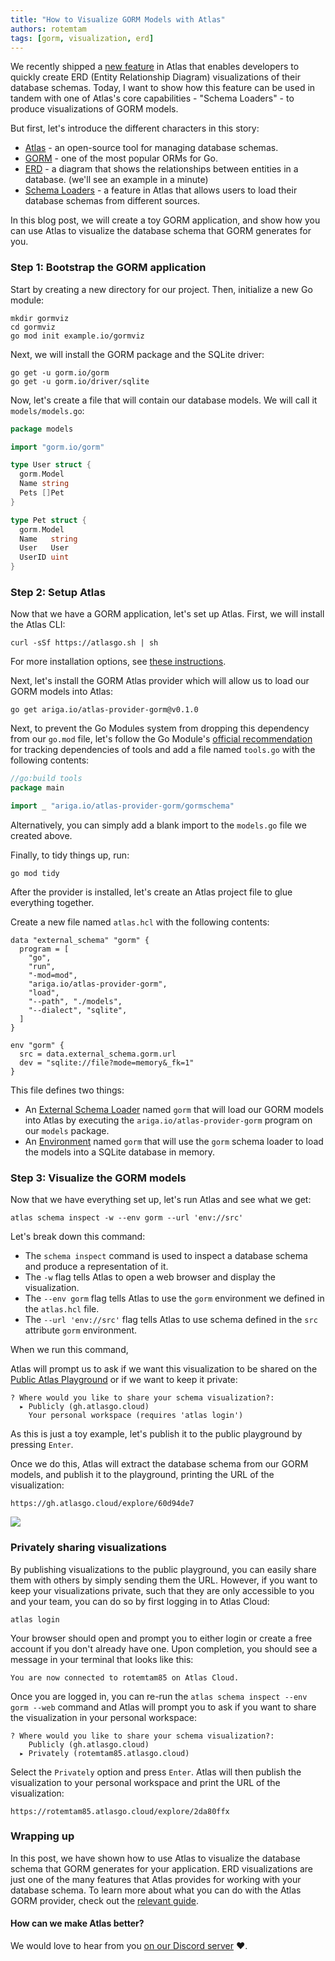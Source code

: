 ```yaml
---
title: "How to Visualize GORM Models with Atlas"
authors: rotemtam
tags: [gorm, visualization, erd]
---
```


We recently shipped a [new feature](/blog/2023/08/06/atlas-v-0-13#built-in-schema-visualization) 
in Atlas that enables developers to quickly create ERD (Entity Relationship Diagram) visualizations
of their database schemas.  Today, I want to show how this feature can be used in tandem with one
of Atlas's core capabilities - "Schema Loaders" - to produce visualizations of GORM models.

But first, let's introduce the different characters in this story:
* [Atlas](https://atlasgo.io) - an open-source tool for managing database schemas.
* [GORM](https://gorm.io) - one of the most popular ORMs for Go.
* [ERD](https://en.wikipedia.org/wiki/Entity%E2%80%93relationship_model) - a diagram that shows the relationships between entities in a database.
  (we'll see an example in a minute)
* [Schema Loaders](https://atlasgo.io/atlas-schema/external) - a feature in Atlas that allows users to load their
  database schemas from different sources.

In this blog post, we will create a toy GORM application, and show how you can use Atlas to visualize
the database schema that GORM generates for you.

### Step 1: Bootstrap the GORM application

Start by creating a new directory for our project. Then, initialize a new Go module:

```shell
mkdir gormviz
cd gormviz
go mod init example.io/gormviz
```

Next, we will install the GORM package and the SQLite driver:

```shell
go get -u gorm.io/gorm
go get -u gorm.io/driver/sqlite
```

Now, let's create a file that will contain our database models. We will call it `models/models.go`:

```go title="models/models.go"
package models

import "gorm.io/gorm"

type User struct {
  gorm.Model
  Name string
  Pets []Pet
}

type Pet struct {
  gorm.Model
  Name   string
  User   User
  UserID uint
}
```

### Step 2: Setup Atlas

Now that we have a GORM application, let's set up Atlas. First, we will install the Atlas CLI:

```shell
curl -sSf https://atlasgo.sh | sh
```
For more installation options, see [these instructions](/getting-started#installation).

Next, let's install the GORM Atlas provider which will allow us to load our GORM models into Atlas:

```shell
go get ariga.io/atlas-provider-gorm@v0.1.0
```

Next, to prevent the Go Modules system from dropping this dependency from our `go.mod` file, let's
follow the Go Module's [official recommendation](https://github.com/golang/go/wiki/Modules#how-can-i-track-tool-dependencies-for-a-module)
for tracking dependencies of tools and add a file named `tools.go` with the following contents:

```go title="tools.go"
//go:build tools
package main

import _ "ariga.io/atlas-provider-gorm/gormschema"
```
Alternatively, you can simply add a blank import to the `models.go` file we created
above.

Finally, to tidy things up, run: 

```text
go mod tidy
```

After the provider is installed, let's create an Atlas project file to glue everything together.

Create a new file named `atlas.hcl` with the following contents:

```hcl title="atlas.hcl"
data "external_schema" "gorm" {
  program = [
    "go",
    "run",
    "-mod=mod",
    "ariga.io/atlas-provider-gorm",
    "load",
    "--path", "./models",
    "--dialect", "sqlite",
  ]
}

env "gorm" {
  src = data.external_schema.gorm.url
  dev = "sqlite://file?mode=memory&_fk=1"
}
```
This file defines two things:
* An [External Schema Loader](https://atlasgo.io/atlas-schema/projects#data-source-external_schema) named `gorm` that will load our GORM models
  into Atlas by executing the `ariga.io/atlas-provider-gorm` program on our `models` package. 
* An [Environment](/atlas-schema/projects#environments) named `gorm` that will use the `gorm` schema loader
  to load the models into a SQLite database in memory.

### Step 3: Visualize the GORM models

Now that we have everything set up, let's run Atlas and see what we get:

```shell
atlas schema inspect -w --env gorm --url 'env://src'
```

Let's break down this command: 
* The `schema inspect` command is used to inspect a database schema and produce a representation of it. 
* The `-w` flag tells Atlas to open a web browser and display the visualization.
* The `--env gorm` flag tells Atlas to use the `gorm` environment we defined in the `atlas.hcl` file.
* The `--url 'env://src'` flag tells Atlas to use schema defined in the `src` attribute `gorm` environment.

When we run this command,

Atlas will prompt us to ask if we want this visualization to be shared on the
[Public Atlas Playground](https://gh.atlasgo.cloud/explore) or if we want to keep it private:

```text
? Where would you like to share your schema visualization?:
  ▸ Publicly (gh.atlasgo.cloud)
    Your personal workspace (requires 'atlas login')
```

As this is just a toy example, let's publish it to the public playground by pressing `Enter`.

Once we do this, Atlas will extract the database schema from our GORM models, and publish it to
the playground, printing the URL of the visualization:
```text
https://gh.atlasgo.cloud/explore/60d94de7
```

[![](https://atlasgo.io/uploads/gormviz/gorm-erd.png)](https://gh.atlasgo.cloud/explore/60d94de7)

### Privately sharing visualizations

By publishing visualizations to the public playground, you can easily share them with others
by simply sending them the URL. However, if you want to keep your visualizations private, such 
that they are only accessible to you and your team, you can do so by first logging in to Atlas
Cloud:

```shell
atlas login
```
Your browser should open and prompt you to either login or create a free account if you don't
already have one.  Upon completion, you should see a message in your terminal that looks like this:

```text
You are now connected to rotemtam85 on Atlas Cloud.
``` 

Once you are logged in, you can re-run the `atlas schema inspect --env gorm --web` command
and Atlas will prompt you to ask if you want to share the visualization in your personal workspace:

```text
? Where would you like to share your schema visualization?:
    Publicly (gh.atlasgo.cloud)
  ▸ Privately (rotemtam85.atlasgo.cloud)
```
Select the `Privately` option and press `Enter`. Atlas will then publish the visualization to your
personal workspace and print the URL of the visualization:

```text
https://rotemtam85.atlasgo.cloud/explore/2da80ffx
```

### Wrapping up

In this post, we have shown how to use Atlas to visualize the database schema that GORM generates
for your application. ERD visualizations are just one of the many features that Atlas provides for working with your database
schema. To learn more about what you can do with the Atlas GORM provider, check out the [relevant guide](/guides/orms/gorm).

#### How can we make Atlas better?

We would love to hear from you [on our Discord server](https://discord.gg/zZ6sWVg6NT) :heart:.
